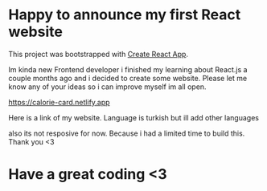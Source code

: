 # Happy to announce my first React website

This project was bootstrapped with [Create React App](https://github.com/facebook/create-react-app).

Im kinda new Frontend developer i finished my learning about React.js a couple months ago and i decided to create some website. Please let me know any of your ideas so i can improve myself im all open. 

https://calorie-card.netlify.app

Here is a link of my website. Language is turkish but ill add other languages

also its not resposive for now. Because i had a limited time to build this. Thank you <3

# Have a great coding <3
